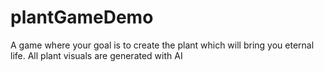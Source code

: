 # plantGameDemo
A game where your goal is to create the plant which will bring you eternal life. All plant visuals are generated with AI
